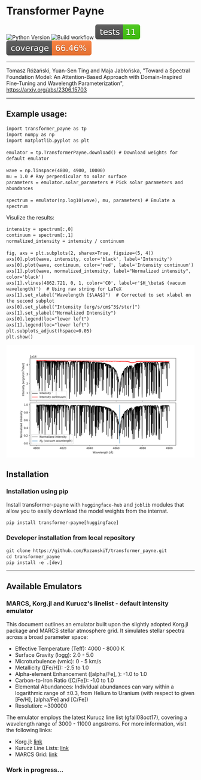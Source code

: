 # Transformer Payne

![Python Version](https://img.shields.io/badge/python-3.9%20|%203.10%20|%203.11-blue) ![Build workflow](https://github.com/RozanskiT/transformer_payne/actions/workflows/python-package.yml/badge.svg) [![Tests](docs/badges/test.svg)](reports/junit/junit.xml) [![Coverage Status](docs/badges/coverage-badge.svg)](reports/coverage/coverage.xml)

---

Tomasz Różański, Yuan-Sen Ting and Maja Jabłońska, "Toward a Spectral Foundation Model: An Attention-Based Approach with Domain-Inspired Fine-Tuning and Wavelength Parameterization", https://arxiv.org/abs/2306.15703

---

## Example usage:
```
import transformer_payne as tp
import numpy as np
import matplotlib.pyplot as plt

emulator = tp.TransformerPayne.download() # Download weights for default emulator

wave = np.linspace(4800, 4900, 10000)
mu = 1.0 # Ray perpendicular to solar surface
parameters = emulator.solar_parameters # Pick solar parameters and abundances

spectrum = emulator(np.log10(wave), mu, parameters) # Emulate a spectrum
```

Visulize the results:

```
intensity = spectrum[:,0]
continuum = spectrum[:,1]
normalized_intensity = intensity / continuum

fig, axs = plt.subplots(2, sharex=True, figsize=(5, 4))
axs[0].plot(wave, intensity, color='black', label='Intensity')
axs[0].plot(wave, continuum, color='red', label='Intensity continuum')
axs[1].plot(wave, normalized_intensity, label="Normalized intensity", color='black')
axs[1].vlines(4862.721, 0, 1, color='C0', label=r'$H_\beta$ (vacuum wavelength)')  # Using raw string for LaTeX
axs[1].set_xlabel("Wavelength [$\AA$]")  # Corrected to set xlabel on the second subplot
axs[0].set_ylabel("Intensity [erg/s/cm$^3$/ster]")
axs[1].set_ylabel("Normalized Intensity")
axs[0].legend(loc="lower left")
axs[1].legend(loc="lower left")
plt.subplots_adjust(hspace=0.05)
plt.show()
```
![example_spectrum](docs/readme_plot.png)

## Installation

### Installation using pip

Install transformer-payne with `huggingface-hub` and `joblib` modules that allow you to easily download the model weights from the internat.

```
pip install transformer-payne[huggingface]
```

### Developer installation from local repository

```
git clone https://github.com/RozanskiT/transformer_payne.git
cd transformer_payne
pip install -e .[dev]
```

---

## Available Emulators

### MARCS, Korg.jl and Kurucz's linelist - default intensity emulator
This document outlines an emulator built upon the slightly adopted Korg.jl package and MARCS stellar atmosphere grid. It simulates stellar spectra across a broad parameter space:

- Effective Temperature (Teff): 4000 - 8000 K
- Surface Gravity (logg): 2.0 - 5.0
- Microturbulence (vmic): 0 - 5 km/s
- Metallicity ([Fe/H]): -2.5 to 1.0
- Alpha-element Enhancement ([alpha/Fe], ): -1.0 to 1.0
- Carbon-to-Iron Ratio ([C/Fe]): -1.0 to 1.0
- Elemental Abundances: Individual abundances can vary within a logarithmic range of ±0.3, from Helium to Uranium (with respect to given [Fe/H], [alpha/Fe] and [C/Fe])
- Resolution: ~300000

The emulator employs the latest Kurucz line list (gfall08oct17), covering a wavelength range of 3000 - 11000 angstroms. For more information, visit the following links:

- Korg.jl: [link](https://github.com/ajwheeler/Korg.jl)
- Kurucz Line Lists: [link](http://kurucz.harvard.edu/linelists.html)
- MARCS Grid: [link](https://dr17.sdss.org/sas/dr17/apogee/spectro/speclib/atmos/marcs/MARCS_v3_2016/Readme_MARCS_v3_2016.txt)

### Work in progress...
